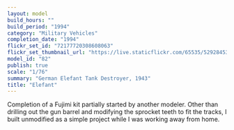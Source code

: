 ```yaml
---
layout: model
build_hours: ""
build_period: "1994"
category: "Military Vehicles"
completion_date: "1994"
flickr_set_id: "72177720308608063"
flickr_set_thumbnail_url: "https://live.staticflickr.com/65535/52928453701_6467f43054_m.jpg"
model_id: "82"
publish: true
scale: "1/76"
summary: "German Elefant Tank Destroyer, 1943"
title: "Elefant"
---
```


Completion of a Fujimi kit partially started by another modeler. Other than drilling out the gun barrel and modifying the sprocket teeth to fit the tracks, I built unmodified as a simple project while I was working away from home.
